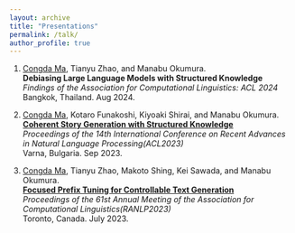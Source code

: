 ```yaml
---
layout: archive
title: "Presentations"
permalink: /talk/
author_profile: true
---
```


1. <ins>Congda Ma</ins>, Tianyu Zhao, and Manabu Okumura.\
   **Debiasing Large Language Models with Structured Knowledge**\
   *Findings of the Association for Computational Linguistics: ACL 2024*\
   Bangkok, Thailand. Aug 2024.

2. <ins>Congda Ma</ins>, Kotaro Funakoshi, Kiyoaki Shirai, and Manabu Okumura.\
   **[Coherent Story Generation with Structured Knowledge](https://aclanthology.org/2023.ranlp-1.74/)**\
   *Proceedings of the 14th International Conference on Recent Advances in Natural Language Processing(ACL2023)*\
   Varna, Bulgaria. Sep 2023. 

3. <ins>Congda Ma</ins>, Tianyu Zhao, Makoto Shing, Kei Sawada, and Manabu Okumura.\
   **[Focused Prefix Tuning for Controllable Text Generation](https://aclanthology.org/2023.acl-short.96)**\
   *Proceedings of the 61st Annual Meeting of the Association for Computational Linguistics(RANLP2023)*\
   Toronto, Canada. July 2023.
